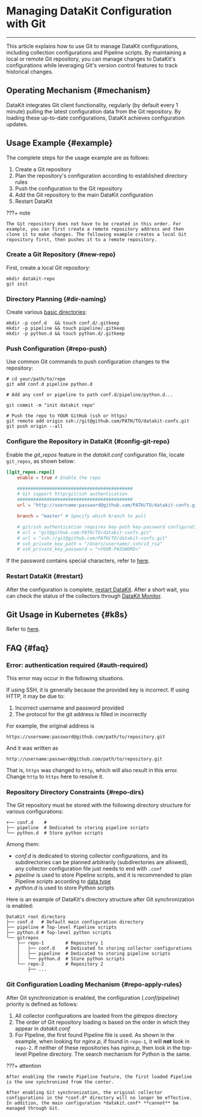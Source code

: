 # Managing DataKit Configuration with Git
---

This article explains how to use Git to manage DataKit configurations, including collection configurations and Pipeline scripts. By maintaining a local or remote Git repository, you can manage changes to DataKit's configurations while leveraging Git's version control features to track historical changes.

## Operating Mechanism {#mechanism}

DataKit integrates Git client functionality, regularly (by default every 1 minute) pulling the latest configuration data from the Git repository. By loading these up-to-date configurations, DataKit achieves configuration updates.

## Usage Example {#example}

The complete steps for the usage example are as follows:

1. Create a Git repository
2. Plan the repository's configuration according to established directory rules
3. Push the configuration to the Git repository
4. Add the Git repository to the main DataKit configuration
5. Restart DataKit

<!-- markdownlint-disable MD046 -->
???+ note

    The Git repository does not have to be created in this order. For example, you can first create a remote repository address and then clone it to make changes. The following example creates a local Git repository first, then pushes it to a remote repository.
<!-- markdownlint-enable -->

### Create a Git Repository {#new-repo}

First, create a local Git repository:

```shell
mkdir datakit-repo
git init
```

### Directory Planning {#dir-naming}

Create various [basic directories](git-config-how-to.md#repo-dirs):

```shell
mkdir -p conf.d   && touch conf.d/.gitkeep
mkdir -p pipeline && touch pipeline/.gitkeep
mkdir -p python.d && touch python.d/.gitkeep
```

### Push Configuration {#repo-push}

Use common Git commands to push configuration changes to the repository:

```shell
# cd your/path/to/repo
git add conf.d pipeline python.d

# Add any conf or pipeline to path conf.d/pipeline/python.d...

git commit -m "init datakit repo"

# Push the repo to YOUR GitHub (ssh or https)
git remote add origin ssh://git@github.com/PATH/TO/datakit-confs.git
git push origin --all
```

### Configure the Repository in DataKit {#config-git-repo}

Enable the *git_repos* feature in the *datakit.conf* configuration file, locate `git_repos`, as shown below:

```toml
[[git_repos.repo]]
    enable = true # Enable the repo

    ###########################################
    # Git support http/git/ssh authentication
    ###########################################
    url = "http://username:password@github.com/PATH/TO/datakit-confs.git" 

    branch = "master" # Specify which branch to pull

    # git/ssh authentication requires key-path key-password configuration
    # url = "git@github.com:PATH/TO/datakit-confs.git"
    # url = "ssh://git@github.com/PATH/TO/datakit-confs.git"
    # ssh_private_key_path = "/Users/username/.ssh/id_rsa"
    # ssh_private_key_password = "<YOUR-PASSWORD>"
```

If the password contains special characters, refer to [here](datakit-input-conf.md#password-encode).

### Restart DataKit {#restart}

After the configuration is complete, [restart DataKit](datakit-service-how-to.md#manage-service). After a short wait, you can check the status of the collectors through [DataKit Monitor](datakit-monitor.md).

## Git Usage in Kubernetes {#k8s}

Refer to [here](datakit-daemonset-deploy.md#env-git).

## FAQ {#faq}

<!-- markdownlint-disable MD013 -->
### Error: authentication required {#auth-required}
<!-- markdownlint-enable -->

This error may occur in the following situations.

If using SSH, it is generally because the provided key is incorrect. If using HTTP, it may be due to:

1. Incorrect username and password provided
2. The protocol for the git address is filled in incorrectly

For example, the original address is

```not-set
https://username:password@github.com/path/to/repository.git 
```

And it was written as

```not-set
http://username:password@github.com/path/to/repository.git 
```

That is, `https` was changed to `http`, which will also result in this error. Change `http` to `https` here to resolve it.

<!-- markdownlint-disable MD013 -->
### Repository Directory Constraints {#repo-dirs}
<!-- markdownlint-enable -->

The Git repository must be stored with the following directory structure for various configurations:

```shell
+── conf.d    # 
├── pipeline  # Dedicated to storing pipeline scripts
└── python.d  # Store python scripts
```

Among them:

- *conf.d* is dedicated to storing collector configurations, and its subdirectories can be planned arbitrarily (subdirectories are allowed), any collector configuration file just needs to end with `.conf`
- *pipeline* is used to store Pipeline scripts, and it is recommended to plan Pipeline scripts according to [data type](../pipeline/use-pipeline/pipeline-category.md#store-and-index)
- *python.d* is used to store Python scripts

Here is an example of DataKit's directory structure after Git synchronization is enabled:

```shell
DataKit root directory
├── conf.d   # Default main configuration directory
├── pipeline # Top-level Pipeline scripts
├── python.d # Top-level python scripts
└── gitrepos
    ├── repo-1        # Repository 1
    │   ├── conf.d    # Dedicated to storing collector configurations
    │   ├── pipeline  # Dedicated to storing pipeline scripts
    │   └── python.d  # Store python scripts
    └── repo-2        # Repository 2
        ├── ...
```

<!-- markdownlint-disable MD013 -->
### Git Configuration Loading Mechanism {#repo-apply-rules}
<!-- markdownlint-enable -->

After Git synchronization is enabled, the configuration (*.conf/pipeline*) priority is defined as follows:

1. All collector configurations are loaded from the *gitrepos* directory
1. The order of Git repository loading is based on the order in which they appear in *datakit.conf*
1. For Pipeline, the first found Pipeline file is used. As shown in the example, when looking for *nginx.p*, if found in `repo-1`, it will **not** look in `repo-2`. If neither of these repositories has *nginx.p*, then look in the top-level Pipeline directory. The search mechanism for Python is the same.

<!-- markdownlint-disable MD046 -->
???+ attention

    After enabling the remote Pipeline feature, the first loaded Pipeline is the one synchronized from the center.

    After enabling Git synchronization, the original collector configurations in the *conf.d* directory will no longer be effective. In addition, the main configuration *datakit.conf* **cannot** be managed through Git.
<!-- markdownlint-enable -->
